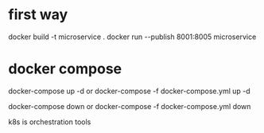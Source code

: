 # first way
docker build  -t microservice .
docker run --publish 8001:8005 microservice

# docker compose
docker-compose up -d 
or 
docker-compose -f docker-compose.yml up -d 

docker-compose down 
or 
docker-compose -f docker-compose.yml down 


k8s is orchestration tools
